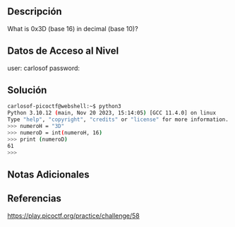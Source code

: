 ## Descripción 
What is 0x3D (base 16) in decimal (base 10)?

## Datos de Acceso al Nivel
user: carlosof
password:

## Solución
```bash
carlosof-picoctf@webshell:~$ python3
Python 3.10.12 (main, Nov 20 2023, 15:14:05) [GCC 11.4.0] on linux
Type "help", "copyright", "credits" or "license" for more information.
>>> numeroH = "3D"
>>> numeroD = int(numeroH, 16)
>>> print (numeroD)
61
>>> 
```

## Notas Adicionales

## Referencias 
https://play.picoctf.org/practice/challenge/58